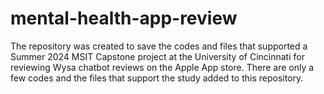 # mental-health-app-review
The repository was created to save the codes and files that supported a Summer 2024 MSIT Capstone project at the University of Cincinnati for reviewing Wysa chatbot reviews on the Apple App store. There are only a few codes and the files that support the study added to this repository.
